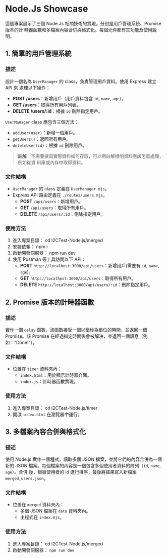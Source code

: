 # Node.Js Showcase

這個專案展示了三個 Node.Js 相關技術的實現，分別是用戶管理系統、Promise 版本的計
時器函數和多檔案內容合併與格式化。每個元件都有其功能及使用說明。

## 1. 簡單的用戶管理系統

### 描述

設計一個名為 `UserManager` 的 class，負責管理用戶資料。使用 Express 建立 API 來
處理以下操作：

- **POST /users**：新增用戶（用戶資料包含 `id`, `name`, `age`）。
- **GET /users**：取得所有用戶列表。
- **DELETE /users/:id**：根據 `id` 刪除指定用戶。

`UserManager` class 應包含三個方法：

- `addUser(user)`：新增一個用戶。
- `getUsers()`：返回所有用戶。
- `deleteUser(id)`：根據 `id` 刪除用戶。

> **註解**：不需要撰寫實際資料如何存取，可以用註解標明資料應該怎麼處理，例如從資
> 料庫或內存中取得資料。

### 文件結構

- `UserManager` 的 class 定義在 `UserManager.mjs`。
- Express API 路由定義在 `./routes/users.mjs`。
  - **POST** `/api/users`：新增用戶。
  - **GET** `/api/users`：取得所有用戶。
  - **DELETE** `/api/users/:id`：刪除指定用戶。

### 使用方法

1. 進入專案目錄： cd I2CTest-Node.js/merged
2. 安裝依賴： npm i
3. 啟動開發伺服器： npm run dev
4. 使用 Postman 等工具訪問以下 API：
   - **POST** `http://localhost:3000/api/users`：新增用戶(需要有 `id`, `name`,
     `age`)。
   - **GET** `http://localhost:3000/api/users`：取得所有用戶。
   - **DELETE** `http://localhost:3000/api/users/:id`：刪除指定用戶。

## 2. Promise 版本的計時器函數

### 描述

實作一個 `delay` 函數，該函數接受一個以毫秒為單位的時間，並返回一個 Promise。該
Promise 在經過指定時間後會被解決，並返回一個訊息（例如："Done!"）。

### 文件結構

- 位置在 `timer` 資料夾內：
  - `index.html`：用於顯示計時器介面。
  - `index.js`：計時器函數實現。

### 使用方法

1. 進入專案目錄： cd I2CTest-Node.js/timer
2. 開啟 `index.html` 在瀏覽器中運行。

## 3. 多檔案內容合併與格式化

### 描述

使用 Node.js 實作一個程式，讀取多個 JSON 檔案，並將它們的內容合併為一個新的 JSON
檔案。每個檔案的內容是一個包含多個使用者資料的陣列（`id`, `name`, `age`）。合併
後，根據使用者的 id 進行排序，最後將結果寫入新檔案 `merged_users.json`。

### 文件結構

- 位置在 `merged` 資料夾內：
  - 多個 JSON 檔案在 `data` 資料夾內。
  - 主程式在 `index.mjs`。

### 使用方法

1. 進入專案目錄： cd I2CTest-Node.js/merged
2. 啟動開發伺服器： `npm run dev`
